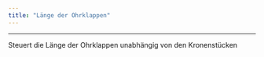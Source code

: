 ```yaml
---
title: "Länge der Ohrklappen"
---
```


***

Steuert die Länge der Ohrklappen unabhängig von den Kronenstücken




